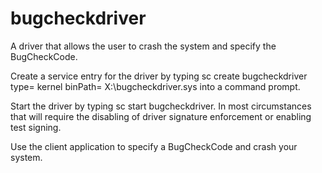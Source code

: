 # bugcheckdriver
A driver that allows the user to crash the system and specify the BugCheckCode.

Create a service entry for the driver by typing sc create bugcheckdriver type= kernel binPath= X:\bugcheckdriver.sys into a command prompt.

Start the driver by typing sc start bugcheckdriver. In most circumstances that will require the disabling of driver signature enforcement or enabling test signing.

Use the client application to specify a BugCheckCode and crash your system.
